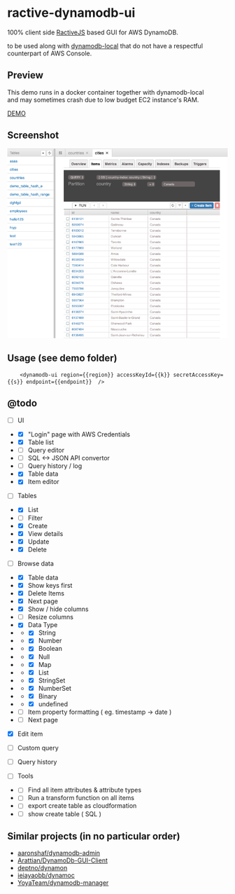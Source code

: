 # ractive-dynamodb-ui

100% client side [RactiveJS](https://ractive.js.org/)  based GUI for AWS DynamoDB.  

to be used along with [dynamodb-local](https://docs.aws.amazon.com/amazondynamodb/latest/developerguide/DynamoDBLocal.html) that do not have a respectful counterpart of AWS Console.  

## Preview

This demo runs in a docker container together with dynamodb-local  
and may sometimes crash due to low budget EC2 instance's RAM.

[DEMO](https://awspilot.github.io/ractive-dynamodb-ui/demo/)

## Screenshot
![Screenshot](demo/screenshot1.png?raw=true "Screenshot")

## Usage (see demo folder)

```
	<dynamodb-ui region={{region}} accessKeyId={{k}} secretAccessKey={{s}} endpoint={{endpoint}}  />
```


## @todo
- [ ] UI
-  - [x] "Login" page with AWS Credentials
-  - [x] Table list
-  - [ ] Query editor
-  - [ ] SQL <-> JSON API convertor
-  - [ ] Query history / log
-  - [x] Table data
-  - [x] Item editor

- [ ] Tables
-  - [x] List
-  - [ ] Filter
-  - [x] Create
-  - [x] View details
-  - [x] Update
-  - [x] Delete

- [ ] Browse data
-  - [x] Table data
-  - [x] Show keys first
-  - [x] Delete Items
-  - [x] Next page
-  - [x] Show / hide columns
-  - [ ] Resize columns
-  - [x] Data Type
-  -  - [x] String
-  -  - [x] Number
-  -  - [x] Boolean
-  -  - [x] Null
-  -  - [x] Map
-  -  - [x] List
-  -  - [x] StringSet
-  -  - [x] NumberSet
-  -  - [x] Binary
-  -  - [x] undefined
-  - [ ] Item property formatting ( eg. timestamp -> date )
-  - [ ] Next page
- [x] Edit item
- [ ] Custom query
- [ ] Query history

- [ ] Tools
-  - [ ] Find all item attributes & attribute types
-  - [ ] Run a transform function on all items
-  - [ ] export create table as cloudformation
-  - [ ] show create table ( SQL )

## Similar projects (in no particular order)

- [aaronshaf/dynamodb-admin](https://github.com/aaronshaf/dynamodb-admin)
- [Arattian/DynamoDb-GUI-Client](https://github.com/Arattian/DynamoDb-GUI-Client)
- [deptno/dynamon](https://github.com/deptno/dynamon)
- [ieiayaobb/dynamoc](https://github.com/ieiayaobb/dynamoc)
- [YoyaTeam/dynamodb-manager](https://github.com/YoyaTeam/dynamodb-manager)
